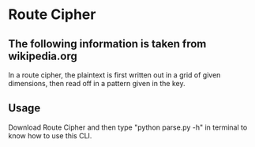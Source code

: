 # Route Cipher

## The following information is taken from wikipedia.org
In a route cipher, the plaintext is first written out in a grid of given dimensions, then read off in a pattern given in the key.

## Usage
Download Route Cipher and then type "python parse.py -h" in terminal to know how to use this CLI.
